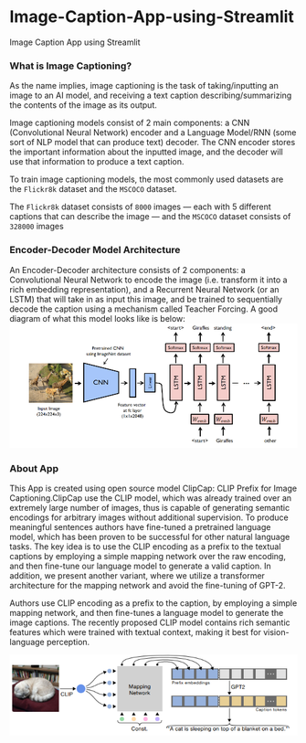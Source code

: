 # Image-Caption-App-using-Streamlit
Image Caption App using Streamlit
### What is Image Captioning?
As the name implies, image captioning is the task of taking/inputting an image to an AI model, and receiving a text caption describing/summarizing the contents of the image as its output. 

Image captioning models consist of 2 main components: a CNN (Convolutional Neural Network) encoder and a Language Model/RNN (some sort of NLP model that can produce text) decoder. The CNN encoder stores the important information about the inputted image, and the decoder will use that information to produce a text caption.

To train image captioning models, the most commonly used datasets are the `Flickr8k` dataset and the `MSCOCO` dataset.

The `Flickr8k` dataset consists of `8000` images — each with 5 different captions that can describe the image — and the `MSCOCO` dataset consists of `328000` images

### Encoder-Decoder Model Architecture
An Encoder-Decoder architecture consists of 2 components: a Convolutional Neural Network to encode the image (i.e. transform it into a rich embedding representation), and a Recurrent Neural Network (or an LSTM) that will take in as input this image, and be trained to sequentially decode the caption using a mechanism called Teacher Forcing. A good diagram of what this model looks like is below:
![alt text](https://github.com/minakshimathpal/Image-Caption-App-using-Streamlit/blob/main/artifacts/ImageCaption_Model.PNG?raw=true)

### About App
This App is created using open source model ClipCap: CLIP Prefix for Image Captioning.ClipCap use the CLIP model, which was already trained over an extremely large number of images, thus is capable of generating semantic encodings for arbitrary images without additional supervision. To produce meaningful sentences authors have fine-tuned a pretrained language model, which has been proven to be successful for other natural language tasks. The key idea is to use the CLIP encoding as a prefix to the textual captions by employing a simple mapping network over the raw encoding, and then fine-tune our language model to generate a valid caption. In addition, we present another variant, where we utilize a transformer architecture for the mapping network and avoid the fine-tuning of GPT-2.

Authors use CLIP encoding as a prefix to the caption, by employing a simple mapping network, and then fine-tunes a language model to generate the image captions. The recently proposed CLIP model contains rich semantic features which were trained with textual context, making it best for vision-language perception.

![alt text](https://github.com/minakshimathpal/Image-Caption-App-using-Streamlit/blob/main/artifacts/ClipCap.PNG?raw=true)

 
